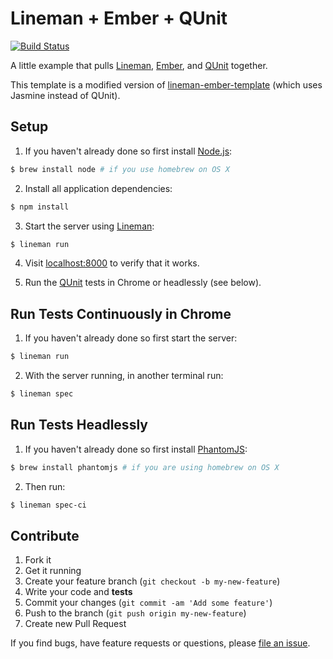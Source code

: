 # Lineman + Ember + QUnit

[![Build Status](https://travis-ci.org/jlsuttles/lineman-ember-qunit-template.png?branch=master)](https://travis-ci.org/jlsuttles/lineman-ember-qunit-template)

A little example that pulls [Lineman](https://github.com/testdouble/lineman),
[Ember](http://emberjs.com), and [QUnit](http://qunitjs.com/) together.

This template is a modified version of
[lineman-ember-template](https://github.com/searls/lineman-ember-template)
(which uses Jasmine instead of QUnit).

## Setup

1. If you haven't already done so first install [Node.js](http://nodejs.org):
```bash
$ brew install node # if you use homebrew on OS X
```

2. Install all application dependencies:
```bash
$ npm install
```

3. Start the server using [Lineman](https://github.com/testdouble/lineman):
```bash
$ lineman run
```

4. Visit [localhost:8000](http://localhost:8000) to verify that it works.

5. Run the [QUnit](http://qunitjs.com/) tests in Chrome or headlessly (see below).


## Run Tests Continuously in Chrome

1. If you haven't already done so first start the server:
```bash
$ lineman run
```

2. With the server running, in another terminal run:
```bash
$ lineman spec
```


## Run Tests Headlessly

1. If you haven't already done so first install [PhantomJS](http://phantomjs.org/):
```bash
$ brew install phantomjs # if you are using homebrew on OS X
```

2. Then run:
```bash
$ lineman spec-ci
```


## Contribute

1. Fork it
1. Get it running
1. Create your feature branch (`git checkout -b my-new-feature`)
1. Write your code and **tests**
1. Commit your changes (`git commit -am 'Add some feature'`)
1. Push to the branch (`git push origin my-new-feature`)
1. Create new Pull Request

If you find bugs, have feature requests or questions, please
[file an issue](https://github.com/jlsuttles/lineman-ember-qunit-template/issues).
